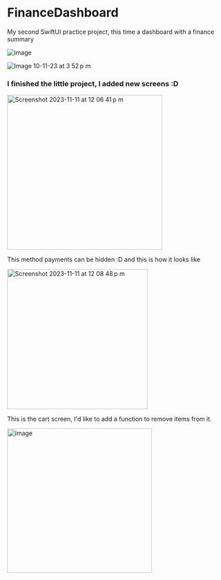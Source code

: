 # FinanceDashboard
My second SwiftUI practice project, this time a dashboard with a finance summary

![image](https://github.com/martinolidev/FinanceDashboard/assets/149841273/7d9ff1c9-f821-4e57-9b0c-abb6677fa7bd)




![Image 10-11-23 at 3 52 p m](https://github.com/martinolidev/FinanceDashboard/assets/149841273/c940909d-7edf-4507-8a67-c9e55fe4d15c)

### I finished the little project, I added new screens :D

<img width="359" alt="Screenshot 2023-11-11 at 12 06 41 p m" src="https://github.com/martinolidev/FinanceDashboard/assets/149841273/2b3e4de5-9566-4cf7-9dc6-953a414482d1">

This method payments can be hidden :D and this is how it looks like

<img width="325" alt="Screenshot 2023-11-11 at 12 08 48 p m" src="https://github.com/martinolidev/FinanceDashboard/assets/149841273/ebbb895b-0ee8-4a8f-a866-2a35e190cac2">

This is the cart screen, I'd like to add a function to remove items from it.

<img width="335" alt="image" src="https://github.com/martinolidev/FinanceDashboard/assets/149841273/ec10330b-ef53-4494-a461-569f9b17ebc7">


